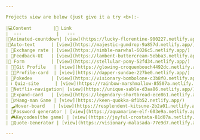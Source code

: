 ```yaml
---

Projects view are below (just give it a try <b>):-
  
|💻Content        |🔗 Link                                                   |code|
|  ---             |   ---                                                   |---|
|🔢Animated-countdown| [view](https://lucky-florentine-900227.netlify.app/)   |[code](https://github.com/Khush1009i/mini--projects/tree/cd5c569e20ad49279922208fd57271f85ccd930f/expanding%20cards)
|🔢Auto-text      | [view](https://majestic-gumdrop-9a857d.netlify.app/)      |
| 💱Exchange rate | [view](https://nimble-narwhal-6026c5.netlify.app/)        |
| 🏣Feedback-UI   | [view](https://lambent-buttercream-5ebba3.netlify.app/)   |
|💁 Form          | [view](https://stellular-pony-52fd34.netlify.app/)        |
| 🧑‍💼Git Profile   | [view](https://glowing-croquembouch4492dc.netlify.app/)   |
| 🧑‍💼Profile-card  | [view](https://dapper-sundae-227be0.netlify.app/)         |
| 🐅Pokedex       | [view](https://visionary-bombolone-c3b8f0.netlify.app/)   |
| ℹ️ Quiz-site      | [view](https://rainbow-marshmallow-85507a.netlify.app/)   |
| 📔Netflix-navigation| [view](https://unique-sable-d3aa86.netlify.app/)      |
| 🎴Expand-card   | [view](https://legendary-shortbread-ece861.netlify.app/)  |
| 🧗‍♂️Hang-man Game | [view](https://keen-quokka-8f1b52.netlify.app/)           |
| 🛹Hover-board   | [view](https://resplendent-kitsune-2b2a01.netlify.app/)   |
| 🔏Password generator | [view](https://aquamarine-elf-603e9a.netlify.app/)   |
| 🎮Keycodes(the game) | [view](https://joyful-crostata-81d07a.netlify.app/)  |
| 📑Quote-Generator | [view](https://visionary-malasada-77e9d7.netlify.app/)  |

---
```

